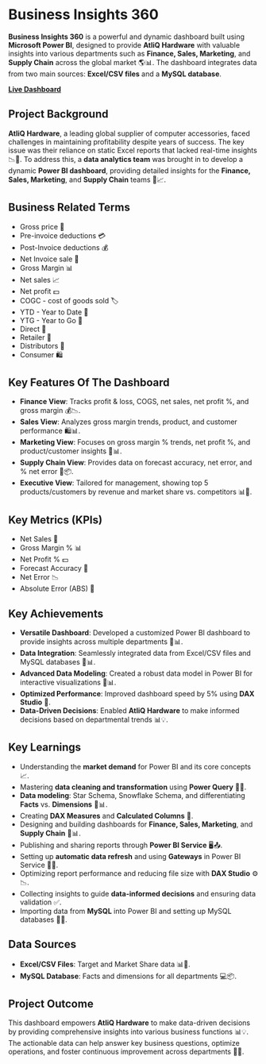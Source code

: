 # **Business Insights 360**

**Business Insights 360** is a powerful and dynamic dashboard built using **Microsoft Power BI**, designed to provide **AtliQ Hardware** with valuable insights into various departments such as **Finance, Sales, Marketing**, and **Supply Chain** across the global market 🌎📊. The dashboard integrates data from two main sources: **Excel/CSV files** and a **MySQL database**.

[**Live Dashboard**](http://surl.li/yzbmzr)

## **Project Background**

**AtliQ Hardware**, a leading global supplier of computer accessories, faced challenges in maintaining profitability despite years of success. The key issue was their reliance on static Excel reports that lacked real-time insights 📉📅. To address this, a **data analytics team** was brought in to develop a dynamic **Power BI dashboard**, providing detailed insights for the **Finance, Sales, Marketing**, and **Supply Chain** teams 💼📈.

## **Business Related Terms**

- Gross price 💸
- Pre-invoice deductions 💳
- Post-Invoice deductions 💰
- Net Invoice sale 🧾
- Gross Margin 📊
- Net sales 📈
- Net profit 💵
- COGC - cost of goods sold 🏷️
- YTD - Year to Date 📅
- YTG - Year to Go 📅
- Direct 🔄
- Retailer 🏬
- Distributors 🚚
- Consumer 🛍️

## **Key Features Of The Dashboard**

- **Finance View**: Tracks profit & loss, COGS, net sales, net profit %, and gross margin 💰📉.
- **Sales View**: Analyzes gross margin trends, product, and customer performance 🛍️📊.
- **Marketing View**: Focuses on gross margin % trends, net profit %, and product/customer insights 📢📊.
- **Supply Chain View**: Provides data on forecast accuracy, net error, and % net error 🚚📦.
- **Executive View**: Tailored for management, showing top 5 products/customers by revenue and market share vs. competitors 📊🏅.

## **Key Metrics (KPIs)**

- Net Sales 💸  
- Gross Margin % 📊  
- Net Profit % 💵  
- Forecast Accuracy 🎯  
- Net Error 📉  
- Absolute Error (ABS) 🔢

## **Key Achievements**

- **Versatile Dashboard**: Developed a customized Power BI dashboard to provide insights across multiple departments 🔄📊.
- **Data Integration**: Seamlessly integrated data from Excel/CSV files and MySQL databases 🔗📊.
- **Advanced Data Modeling**: Created a robust data model in Power BI for interactive visualizations 🔧📊.
- **Optimized Performance**: Improved dashboard speed by 5% using **DAX Studio** 🚀.
- **Data-Driven Decisions**: Enabled **AtliQ Hardware** to make informed decisions based on departmental trends 📊💡.

## **Key Learnings**

- Understanding the **market demand** for Power BI and its core concepts 📈.
- Mastering **data cleaning and transformation** using **Power Query** 🧹🔄.
- **Data modeling**: Star Schema, Snowflake Schema, and differentiating **Facts** vs. **Dimensions** 🔄📊.
- Creating **DAX Measures** and **Calculated Columns** 🧮.
- Designing and building dashboards for **Finance, Sales, Marketing**, and **Supply Chain** 🔧📊.
- Publishing and sharing reports through **Power BI Service** 🖥️📤.
- Setting up **automatic data refresh** and using **Gateways** in Power BI Service 🔄📅.
- Optimizing report performance and reducing file size with **DAX Studio** ⚙️📉.
- Collecting insights to guide **data-informed decisions** and ensuring data validation ✅.
- Importing data from **MySQL** into Power BI and setting up MySQL databases 🔄📂.

## **Data Sources**

- **Excel/CSV Files**: Target and Market Share data 📊💾.
- **MySQL Database**: Facts and dimensions for all departments 💻📦.

## **Project Outcome**

This dashboard empowers **AtliQ Hardware** to make data-driven decisions by providing comprehensive insights into various business functions 📊💡. The actionable data can help answer key business questions, optimize operations, and foster continuous improvement across departments 🚀🔄.
